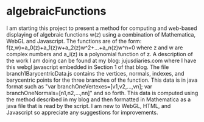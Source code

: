 # algebraicFunctions
I am starting this project to present a method for computing and web-based displaying of algebraic functions w(z) using a combination of Mathematica, WebGL and Javascript. 
The functions are of the form:
f(z,w)=a_0(z)+a_1(z)w+a_2(z)w^2+...+a_n(z)w^n=0  where z and w are complex numbers and a_i(z) is a polynomial function of z.
A description of the work I am doing can be found at my blog:  jujusdiaries.com where I have this webgl javascript embedded  in Section 1 of that blog.
The file branch1BarycentricData.js contains the vertices, normals, indexes, and barycentric points for the three branches of the function.  This data is in java format such as "var branchOneVertexes=[v1,v2,...,vn]; var branchOneNormals=[n1,n2,...,nn]" and so forth. This data is computed using the method described in my blog and then formatted in Mathematica as a java file that is read by the script.
I am new to WebGL, HTML, and Javascript so appreciate any suggestions for improvements.
